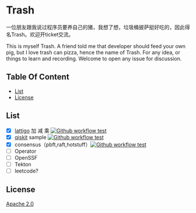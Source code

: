# Trash
一位朋友跟我说过程序员要养自己的猪，我想了想，垃圾桶披萨挺好吃的，因此得名Trash。欢迎开ticket交流。

This is myself Trash. A friend told me that developer should feed your own pig, but I love trash can pizza, hence the name of Trash.
For any idea, or things to learn and recording. Welcome to open any issue for discussion.

## Table Of Content

* [List](#List)
* [License](#license)

## List
- [x] [lattigo](https://github.com/tuneinsight/lattigo) 加 减 乘 [![Github workflow test](https://github.com/SamYuan1990/Trash/actions/workflows/lattigo.yaml/badge.svg)](https://github.com/SamYuan1990/Trash/actions/workflows/lattigo.yaml)
- [x] [qiskit](https://github.com/Qiskit/qiskit) sample [![Github workflow test](https://github.com/SamYuan1990/Trash/actions/workflows/qiskit.yaml/badge.svg)](https://github.com/SamYuan1990/Trash/actions/workflows/qiskit.yaml)
- [x] consensus（pbft,raft,hotstuff）[![Github workflow test](https://github.com/SamYuan1990/Trash/actions/workflows/consensus.yaml/badge.svg)](https://github.com/SamYuan1990/Trash/actions/workflows/consensus.yaml)
- [ ] Operator
- [ ] OpenSSF
- [ ] Tekton
- [ ] leetcode?

## License
[Apache 2.0](./LICENSE)